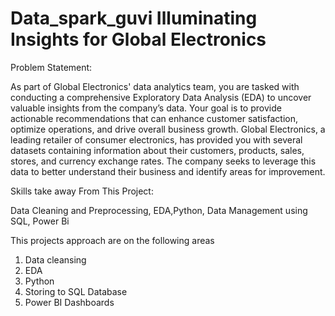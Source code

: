 # Data_spark_guvi  Illuminating Insights for Global Electronics

Problem Statement:

As part of Global Electronics' data analytics team, you are tasked with conducting a comprehensive Exploratory Data Analysis (EDA) to uncover valuable insights from the company’s data. Your goal is to provide actionable recommendations that can enhance customer satisfaction, optimize operations, and drive overall business growth.
Global Electronics, a leading retailer of consumer electronics, has provided you with several datasets containing information about their customers, products, sales, stores, and currency exchange rates. The company seeks to leverage this data to better understand their business and identify areas for improvement.


Skills take away From This Project:

Data Cleaning and Preprocessing, EDA,Python, Data Management using SQL, Power Bi

This projects approach are on the following areas
1.  Data cleansing
2.  EDA
3.  Python
4.  Storing to SQL Database
5.  Power BI Dashboards
